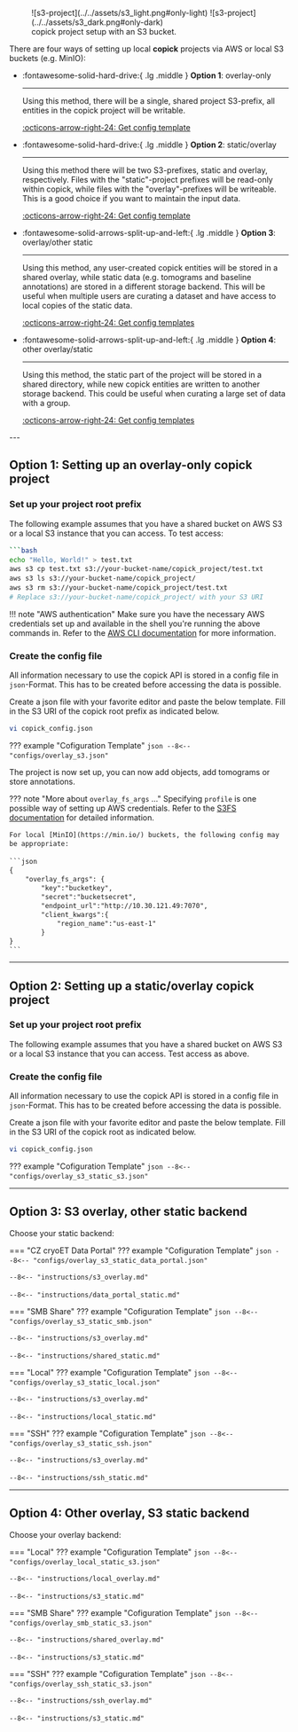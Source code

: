 <figure markdown="span">
  ![s3-project](../../assets/s3_light.png#only-light)
  ![s3-project](../../assets/s3_dark.png#only-dark)
  <figcaption>copick project setup with an S3 bucket.</figcaption>
</figure>

There are four ways of setting up local **copick** projects via AWS or local S3 buckets (e.g. MinIO):

<div class="grid cards" markdown>

-   :fontawesome-solid-hard-drive:{ .lg .middle }   __Option 1__: overlay-only

    ---

    Using this method, there will be a single, shared project S3-prefix, all entities in the copick project
    will be writable.

    [:octicons-arrow-right-24: Get config template](#option-1-setting-up-an-overlay-only-copick-project)


-   :fontawesome-solid-hard-drive:{ .lg .middle }   __Option 2__: static/overlay

    ---

    Using this method there will be two S3-prefixes, static and overlay, respectively. Files
    with the "static"-project prefixes will be read-only within copick, while files with the "overlay"-prefixes will be
    writeable. This is a good choice if you want to maintain the input data.

    [:octicons-arrow-right-24: Get config template](#option-2-setting-up-a-staticoverlay-copick-project)

-   :fontawesome-solid-arrows-split-up-and-left:{ .lg .middle } __Option 3__: overlay/other static

    ---

    Using this method, any user-created copick entities will be stored in a shared overlay, while static data (e.g.
    tomograms and baseline annotations) are stored in a different storage backend. This will be useful when multiple
    users are curating a dataset and have access to local copies of the static data.

    [:octicons-arrow-right-24: Get config templates](#option-3-s3-overlay-other-static-backend)

-   :fontawesome-solid-arrows-split-up-and-left:{ .lg .middle } __Option 4__: other overlay/static

    ---

    Using this method, the static part of the project will be stored in a shared directory, while new copick entities
    are written to another storage backend. This could be useful when curating a large set of data with a group.

    [:octicons-arrow-right-24: Get config templates](#option-4-other-overlay-s3-static-backend)
</div>
---

## Option 1: Setting up an overlay-only copick project

### Set up your project root prefix

The following example assumes that you have a shared bucket on AWS S3 or a local S3 instance that you can access. To test
access:

```bash
```bash
echo "Hello, World!" > test.txt
aws s3 cp test.txt s3://your-bucket-name/copick_project/test.txt
aws s3 ls s3://your-bucket-name/copick_project/
aws s3 rm s3://your-bucket-name/copick_project/test.txt
# Replace s3://your-bucket-name/copick_project/ with your S3 URI
```

!!! note "AWS authentication"
    Make sure you have the necessary AWS credentials set up and available in the shell you're running the above
    commands in. Refer to the [AWS CLI documentation](https://docs.aws.amazon.com/cli/latest/userguide/getting-started-quickstart.html)
    for more information.

### Create the config file

All information necessary to use the copick API is stored in a config file in `json`-Format. This has to be created
before accessing the data is possible.


Create a json file with your favorite editor and paste the below template. Fill in the S3 URI of the copick
root prefix as indicated below.

```bash
vi copick_config.json
```

??? example "Cofiguration Template"
    ```json
    --8<-- "configs/overlay_s3.json"
    ```

The project is now set up, you can now add objects, add tomograms or store annotations.

??? note "More about `overlay_fs_args` ..."
    Specifying `profile` is one possible way of setting up AWS credentials. Refer to the [S3FS documentation](https://s3fs.readthedocs.io/en/latest/api.html#s3fs.core.S3FileSystem)
    for detailed information.

    For local [MinIO](https://min.io/) buckets, the following config may be appropriate:

    ```json
    {
        "overlay_fs_args": {
            "key":"bucketkey",
            "secret":"bucketsecret",
            "endpoint_url":"http://10.30.121.49:7070",
            "client_kwargs":{
                "region_name":"us-east-1"
            }
    }
    ```

---

## Option 2: Setting up a static/overlay copick project

### Set up your project root prefix

The following example assumes that you have a shared bucket on AWS S3 or a local S3 instance that you can access. Test
access as above.

### Create the config file

All information necessary to use the copick API is stored in a config file in `json`-Format. This has to be created
before accessing the data is possible.


Create a json file with your favorite editor and paste the below template. Fill in the S3 URI of the copick
root as indicated below.

```bash
vi copick_config.json
```

??? example "Cofiguration Template"
    ```json
    --8<-- "configs/overlay_s3_static_s3.json"
    ```

---

## Option 3: S3 overlay, other static backend

Choose your static backend:

=== "CZ cryoET Data Portal"
    ??? example "Cofiguration Template"
        ```json
        --8<-- "configs/overlay_s3_static_data_portal.json"
        ```

    --8<-- "instructions/s3_overlay.md"

    --8<-- "instructions/data_portal_static.md"


=== "SMB Share"
    ??? example "Cofiguration Template"
        ```json
        --8<-- "configs/overlay_s3_static_smb.json"
        ```

    --8<-- "instructions/s3_overlay.md"

    --8<-- "instructions/shared_static.md"

=== "Local"
    ??? example "Cofiguration Template"
        ```json
        --8<-- "configs/overlay_s3_static_local.json"
        ```

    --8<-- "instructions/s3_overlay.md"

    --8<-- "instructions/local_static.md"

=== "SSH"
    ??? example "Cofiguration Template"
        ```json
        --8<-- "configs/overlay_s3_static_ssh.json"
        ```

    --8<-- "instructions/s3_overlay.md"

    --8<-- "instructions/ssh_static.md"

---

## Option 4: Other overlay, S3 static backend

Choose your overlay backend:

=== "Local"
    ??? example "Cofiguration Template"
        ```json
        --8<-- "configs/overlay_local_static_s3.json"
        ```

    --8<-- "instructions/local_overlay.md"

    --8<-- "instructions/s3_static.md"

=== "SMB Share"
    ??? example "Cofiguration Template"
        ```json
        --8<-- "configs/overlay_smb_static_s3.json"
        ```

    --8<-- "instructions/shared_overlay.md"

    --8<-- "instructions/s3_static.md"

=== "SSH"
    ??? example "Cofiguration Template"
        ```json
        --8<-- "configs/overlay_ssh_static_s3.json"
        ```

    --8<-- "instructions/ssh_overlay.md"

    --8<-- "instructions/s3_static.md"
